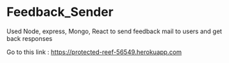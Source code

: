 # Feedback_Sender
Used Node, express, Mongo, React to send feedback mail to users and get back responses

Go to this link : https://protected-reef-56549.herokuapp.com
